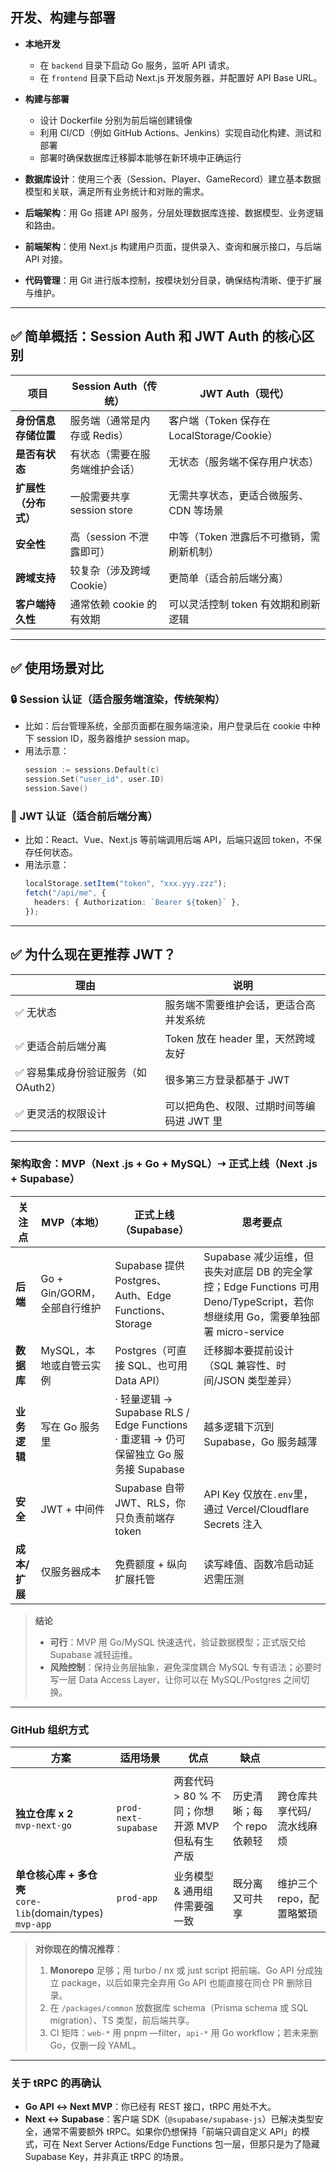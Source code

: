 ## 开发、构建与部署

- **本地开发**

  - 在 `backend` 目录下启动 Go 服务，监听 API 请求。
  - 在 `frontend` 目录下启动 Next.js 开发服务器，并配置好 API Base URL。

- **构建与部署**

  - 设计 Dockerfile 分别为前后端创建镜像
  - 利用 CI/CD（例如 GitHub Actions、Jenkins）实现自动化构建、测试和部署
  - 部署时确保数据库迁移脚本能够在新环境中正确运行

- **数据库设计**：使用三个表（Session、Player、GameRecord）建立基本数据模型和关联，满足所有业务统计和对账的需求。
- **后端架构**：用 Go 搭建 API 服务，分层处理数据库连接、数据模型、业务逻辑和路由。
- **前端架构**：使用 Next.js 构建用户页面，提供录入、查询和展示接口，与后端 API 对接。
- **代码管理**：用 Git 进行版本控制，按模块划分目录，确保结构清晰、便于扩展与维护。

---

## ✅ 简单概括：Session Auth 和 JWT Auth 的核心区别

| 项目                 | Session Auth（传统）           | JWT Auth（现代）                           |
| -------------------- | ------------------------------ | ------------------------------------------ |
| **身份信息存储位置** | 服务端（通常是内存或 Redis）   | 客户端（Token 保存在 LocalStorage/Cookie） |
| **是否有状态**       | 有状态（需要在服务端维护会话） | 无状态（服务端不保存用户状态）             |
| **扩展性（分布式）** | 一般需要共享 session store     | 无需共享状态，更适合微服务、CDN 等场景     |
| **安全性**           | 高（session 不泄露即可）       | 中等（Token 泄露后不可撤销，需刷新机制）   |
| **跨域支持**         | 较复杂（涉及跨域 Cookie）      | 更简单（适合前后端分离）                   |
| **客户端持久性**     | 通常依赖 cookie 的有效期       | 可以灵活控制 token 有效期和刷新逻辑        |

---

## ✅ 使用场景对比

### 🔒 Session 认证（适合服务端渲染，传统架构）

- 比如：后台管理系统，全部页面都在服务端渲染，用户登录后在 cookie 中种下 session ID，服务器维护 session map。
- 用法示意：
  ```go
  session := sessions.Default(c)
  session.Set("user_id", user.ID)
  session.Save()
  ```

### 🔑 JWT 认证（适合前后端分离）

- 比如：React、Vue、Next.js 等前端调用后端 API，后端只返回 token，不保存任何状态。
- 用法示意：
  ```ts
  localStorage.setItem("token", "xxx.yyy.zzz");
  fetch("/api/me", {
    headers: { Authorization: `Bearer ${token}` },
  });
  ```

---

## ✅ 为什么现在更推荐 JWT？

| 理由                                 | 说明                                      |
| ------------------------------------ | ----------------------------------------- |
| ✅ 无状态                            | 服务端不需要维护会话，更适合高并发系统    |
| ✅ 更适合前后端分离                  | Token 放在 header 里，天然跨域友好        |
| ✅ 容易集成身份验证服务（如 OAuth2） | 很多第三方登录都基于 JWT                  |
| ✅ 更灵活的权限设计                  | 可以把角色、权限、过期时间等编码进 JWT 里 |

---

### 架构取舍：MVP（Next .js + Go + MySQL）⇢ 正式上线（Next .js + Supabase）

| 关注点        | MVP（本地）                 | 正式上线（Supabase）                                                                     | 思考要点                                                                                                                        |
| ------------- | --------------------------- | ---------------------------------------------------------------------------------------- | ------------------------------------------------------------------------------------------------------------------------------- |
| **后端**      | Go + Gin/GORM，全部自行维护 | Supabase 提供 Postgres、Auth、Edge Functions、Storage                                    | Supabase 减少运维，但丧失对底层 DB 的完全掌控；Edge Functions 可用 Deno/TypeScript，若你想继续用 Go，需要单独部署 micro-service |
| **数据库**    | MySQL，本地或自管云实例     | Postgres（可直接 SQL、也可用 Data API）                                                  | 迁移脚本要提前设计（SQL 兼容性、时间/JSON 类型差异）                                                                            |
| **业务逻辑**  | 写在 Go 服务里              | · 轻量逻辑 → Supabase RLS / Edge Functions<br>· 重逻辑 → 仍可保留独立 Go 服务接 Supabase | 越多逻辑下沉到 Supabase，Go 服务越薄                                                                                            |
| **安全**      | JWT + 中间件                | Supabase 自带 JWT、RLS，你只负责前端存 token                                             | API Key 仅放在`.env`里，通过 Vercel/Cloudflare Secrets 注入                                                                     |
| **成本/扩展** | 仅服务器成本                | 免费额度 + 纵向扩展托管                                                                  | 读写峰值、函数冷启动延迟需压测                                                                                                  |

> **结论**
>
> - **可行**：MVP 用 Go/MySQL 快速迭代，验证数据模型；正式版交给 Supabase 减轻运维。
> - **风险控制**：保持业务层抽象，避免深度耦合 MySQL 专有语法；必要时写一层 Data Access Layer，让你可以在 MySQL/Postgres 之间切换。

---

### GitHub 组织方式

| 方案                                                             | 适用场景             | 优点                                            | 缺点                       |                           |
| ---------------------------------------------------------------- | -------------------- | ----------------------------------------------- | -------------------------- | ------------------------- |
|                                                                  |                      |
| **独立仓库 x 2**<br>`mvp-next-go`                                | `prod-next-supabase` | 两套代码 > 80 % 不同；你想开源 MVP 但私有生产版 | 历史清晰；每个 repo 依赖轻 | 跨仓库共享代码/流水线麻烦 |
| **单仓核心库 + 多仓壳**<br>`core-lib`(domain/types)<br>`mvp-app` | `prod-app`           | 业务模型 & 通用组件需要强一致                   | 既分离又可共享             | 维护三个 repo，配置略繁琐 |

> **对你现在的情况推荐**：
>
> 1. **Monorepo** 足够；用 turbo / nx 或 just script 把前端、Go API 分成独立 package，以后如果完全弃用 Go API 也能直接在同仓 PR 删除目录。
> 2. 在 `/packages/common` 放数据库 schema（Prisma schema 或 SQL migration）、TS 类型，前后端共享。
> 3. CI 矩阵：`web-*` 用 pnpm —filter，`api-*` 用 Go workflow；若未来删 Go，仅删一段 YAML。

---

### 关于 tRPC 的再确认

- **Go API ↔ Next MVP**：你已经有 REST 接口，tRPC 用处不大。
- **Next ↔ Supabase**：客户端 SDK（`@supabase/supabase-js`）已解决类型安全，通常不需要额外 tRPC。如果你仍想保持「前端只调自定义 API」的模式，可在 Next Server Actions/Edge Functions 包一层，但那只是为了隐藏 Supabase Key，并非真正 tRPC 的场景。

